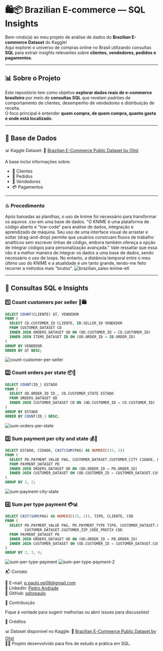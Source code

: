 # 🛍️📦 Brazilian E-commerce — SQL Insights

Bem-vindo(a) ao meu projeto de análise de dados do **Brazilian E-commerce Dataset** do Kaggle!  
Aqui explorei o universo de compras online no Brasil utilizando consultas **SQL** para extrair insights relevantes sobre **clientes, vendedores, pedidos e pagamentos**.  

---

## 📊 Sobre o Projeto

Este repositório tem como objetivo **explorar dados reais de e-commerce brasileiro** por meio de **consultas SQL** que revelam padrões de comportamento de clientes, desempenho de vendedores e distribuição de receita.  
O foco principal é entender **quem compra, de quem compra, quanto gasta e onde está localizado**.

---

## 🧠 Base de Dados  
📊 Kaggle Dataset: 🔗 [Brazilian E-Commerce Public Dataset by Olist](https://www.kaggle.com/datasets/olistbr/brazilian-ecommerce) 

A base inclui informações sobre:
- 👤 Clientes  
- 🛒 Pedidos  
- 🏬 Vendedores  
- 💳 Pagamentos  

---

### ♨ Procedimento
Após baixadas as planilhas, o uso de knime foi necessário para transformar os aquivos .csv em uma base de dados. 
"O KNIME é uma plataforma de código aberto e "low-code" para análise de dados, integração e aprendizado de máquina. Seu uso de uma interface visual de arrastar e soltar (drag-and-drop) permite que usuários construam fluxos de trabalho analíticos sem escrever linhas de código, embora também ofereça a opção de integrar códigos para personalização avançada." Vale ressaltar que essa não é a melhor maneira de integrar os dados a uma base de dados, sendo necessário o uso de loops. No entanto, a distância temporal entre o meu último uso do KNIME e a atualidade é um tanto grande, tendo-me feito recorrer a métodos mais "brutos".
![brazilian_sales-knime-etl](https://github.com/user-attachments/assets/40486059-becc-4ca3-af47-9cbf535369c4)  

---

## 🔎 Consultas SQL e Insights

### 1️⃣ Count customers per seller 👥🛍️

```sql
SELECT COUNT(CLIENTE) QT, VENDEDOR 
FROM (
  SELECT CD.CUSTOMER_ID CLIENTE, ID.SELLER_ID VENDEDOR 
  FROM CUSTOMER_DATASET CD
  INNER JOIN ORDERS_DATASET OD ON (OD.CUSTOMER_ID = CD.CUSTOMER_ID)
  INNER JOIN ITEMS_DATASET ID ON (OD.ORDER_ID = ID.ORDER_ID)
)
GROUP BY VENDEDOR
ORDER BY QT DESC;
```

![count-customer-per-seller](https://github.com/user-attachments/assets/6554f6fa-50dd-4c35-a0c0-7f95b65a3d6b)

### 2️⃣ Count orders per state 📦📍

```sql
SELECT COUNT(ID_) ESTADO 
FROM (
  SELECT OD.ORDER_ID ID_, CD.CUSTOMER_STATE ESTADO 
  FROM ORDERS_DATASET OD
  INNER JOIN CUSTOMER_DATASET CD ON (OD.CUSTOMER_ID = CD.CUSTOMER_ID)
)
GROUP BY ESTADO
ORDER BY COUNT(ID_) DESC;
```

![sum-orders-per-state](https://github.com/user-attachments/assets/dfc5329c-4add-4234-a6df-13cb6aa997d4)

### 3️⃣ Sum payment per city and state 💰🌆

```sql
SELECT ESTADO, CIDADE, CAST(SUM(PAG) AS NUMERIC(15, 2))
FROM (
  SELECT PD.PAYMENT_VALUE PAG, CUSTOMER_DATASET.CUSTOMER_CITY CIDADE, CUSTOMER_DATASET.CUSTOMER_STATE ESTADO
  FROM PAYMENT_DATASET PD
  INNER JOIN ORDERS_DATASET OD ON (OD.ORDER_ID = PD.ORDER_ID)
  INNER JOIN CUSTOMER_DATASET ON (OD.CUSTOMER_ID = CUSTOMER_DATASET.CUSTOMER_ID)
)
GROUP BY 1, 2;
```

![sum-payment-city-state](https://github.com/user-attachments/assets/a0564bee-19dc-4c73-93e8-7b1fba28e5ed)

### 4️⃣ Sum per type payment 💳📊

```sql
SELECT CAST(SUM(PAG) AS NUMERIC(15, 2)), TIPO, CLIENTE, COD 
FROM (
  SELECT PD.PAYMENT_VALUE PAG, PD.PAYMENT_TYPE TIPO, CUSTOMER_DATASET.CUSTOMER_ID CLIENTE, 
         CUSTOMER_DATASET.CUSTOMER_ZIP_CODE_PREFIX COD
  FROM PAYMENT_DATASET PD
  INNER JOIN ORDERS_DATASET OD ON (OD.ORDER_ID = PD.ORDER_ID)
  INNER JOIN CUSTOMER_DATASET ON (OD.CUSTOMER_ID = CUSTOMER_DATASET.CUSTOMER_ID)
)
GROUP BY 2, 3, 4;
```
![sum-per-type-payment](https://github.com/user-attachments/assets/3ff8bcc3-9d1f-4a9b-8832-684afb603951)
![sum-per-type-payment-2](https://github.com/user-attachments/assets/4f4a0262-8b4a-497e-926f-3e91eb60d3c4)

📬 Contato

📧 E-mail: [p.paulo.pp08@gmail.com](p.paulo.pp08@gmail.com)  
💼 LinkedIn: [Pedro Andrade](https://www.linkedin.com/in/pdropaulora)  
🐙 GitHub: [pdropaulo](https://www.github.com/pdropaulo)  

🌟 Contribuição  

Fique à vontade para sugerir melhorias ou abrir issues para discussões!  

📌 Créditos  

📊 Dataset disponível no Kaggle: 🔗 [Brazilian E-Commerce Public Dataset by Olist](https://www.kaggle.com/datasets/olistbr/brazilian-ecommerce)  
👨‍💻 Projeto desenvolvido para fins de estudo e prática em SQL.  
